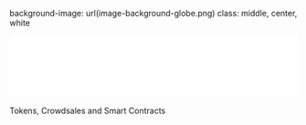 background-image: url(image-background-globe.png)
class: middle, center, white

![DappDevs](logo-primary-newhaven-light.png)

Tokens, Crowdsales and Smart Contracts
